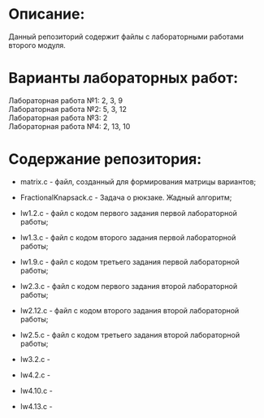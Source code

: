 # Описание:
Данный репозиторий содержит файлы с лабораторными работами второго модуля.

# Варианты лабораторных работ:
Лабораторная работа №1: 2, 3, 9  
Лабораторная работа №2: 5, 3, 12  
Лабораторная работа №3: 2  
Лабораторная работа №4: 2, 13, 10  

# Содержание репозитория:
- matrix.c - файл, созданный для формирования матрицы вариантов;  
- FractionalKnapsack.c - Задача о рюкзаке. Жадный алгоритм;  
    
- lw1.2.c - файл с кодом первого задания первой лабораторной работы;
- lw1.3.c - файл с кодом второго задания первой лабораторной работы;
- lw1.9.c - файл с кодом третьего задания первой лабораторной работы;  
  
- lw2.3.c -  файл с кодом первого задания второй лабораторной работы;
- lw2.12.c -  файл с кодом второго задания второй лабораторной работы;
- lw2.5.c - файл с кодом третьего задания второй лабораторной работы;
  
- lw3.2.c -  
  
- lw4.2.c -  
- lw4.10.c -  
- lw4.13.c -  